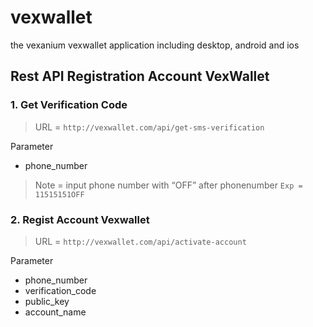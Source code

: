 # vexwallet
the vexanium vexwallet application including desktop, android and ios

## Rest API Registration Account VexWallet

### 1. Get Verification Code

> URL = ```http://vexwallet.com/api/get-sms-verification``` 

Parameter
* phone_number
> Note = input phone number with “OFF” after phonenumber ```Exp = 11515151OFF```


### 2. Regist Account Vexwallet

> URL = ```http://vexwallet.com/api/activate-account``` 

Parameter
* phone_number
* verification_code
* public_key
* account_name
